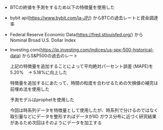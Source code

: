 - BTCの終値を予測をするため以下の特徴量を使用した
- bybit api(https://www.bybit.com/ja-JP/) からBTCの過去レートと資金調達率
- Federal Reserve Economic Data(https://fred.stlouisfed.org/) からNominal Broad U.S. Dollar Index
- Investing.com(https://jp.investing.com/indices/us-spx-500-historical-data) からS&P500の過去のレート

  上記の特徴量を追加することによって平均絶対パーセント誤差 (MAPE)を 5.20%　→ 5.18%に向上した
  
  特徴量を追加するにあたって、時間の粒度を合わせるための欠損値の補完は前埋め法を使用した
  
  予測モデルはprophetを使用した
  
  今回は時系列データを特徴量として使用したが、時系列で分けるのではなく取引量などにデータを整形すればデータがIID ガウス分布に近づく研究結果があるため次回はそのようにデータを加工する
